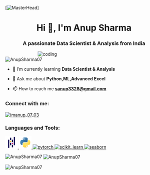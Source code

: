 [![MasterHead](https://miro.medium.com/max/1400/1*g__jiesLRIfCRefVG69Pfw.gif)]
<h1 align="center">Hi 👋, I'm Anup Sharma</h1>
<h3 align="center">A passionate Data Scientist & Analysis from India</h3>
<img align="right" alt="coding" width="400" src="https://encrypted-tbn0.gstatic.com/images?q=tbn:ANd9GcRh-lDrVzVUUou_SL6JysO9Wv-h4nqjgOOY5VHCIxgvEJXnDAYJfTxPZ7KxllzlkypJ_zo&usqp=CAU">

<p align="left"> <img src="https://komarev.com/ghpvc/?username=AnupSharma07&label=Profile%20views&color=0e75b6&style=flat" alt="AnupSharma07" /> </p>

- 🌱 I’m currently learning **Data Scientist & Analysis**

- 💬 Ask me about **Python,ML,Advanced Excel**

- 📫 How to reach me **sanup3328@gmail.com**

<h3 align="left">Connect with me:</h3>
<p align="left">
<a href="https://instagram.com/imanup_07_03" target="blank"><img align="center" src="https://raw.githubusercontent.com/rahuldkjain/github-profile-readme-generator/master/src/images/icons/Social/instagram.svg" alt="imanup_07_03" height="30" width="40" /></a>
</p>

<h3 align="left">Languages and Tools:</h3>
<p align="left"> </a> </a> <a href="https://pandas.pydata.org/" target="_blank" rel="noreferrer"> <img src="https://raw.githubusercontent.com/devicons/devicon/2ae2a900d2f041da66e950e4d48052658d850630/icons/pandas/pandas-original.svg" alt="pandas" width="40" height="40"/> </a> <a href="https://www.python.org" target="_blank" rel="noreferrer"> <img src="https://raw.githubusercontent.com/devicons/devicon/master/icons/python/python-original.svg" alt="python" width="40" height="40"/> </a> <a href="https://pytorch.org/" target="_blank" rel="noreferrer"> <img src="https://www.vectorlogo.zone/logos/pytorch/pytorch-icon.svg" alt="pytorch" width="40" height="40"/> </a> <a href="https://scikit-learn.org/" target="_blank" rel="noreferrer"> <img src="https://upload.wikimedia.org/wikipedia/commons/0/05/Scikit_learn_logo_small.svg" alt="scikit_learn" width="40" height="40"/> </a> <a href="https://seaborn.pydata.org/" target="_blank" rel="noreferrer"> <img src="https://seaborn.pydata.org/_images/logo-mark-lightbg.svg" alt="seaborn" width="40" height="40"/> </a> 
<p><img align="left" src="https://github-readme-stats.vercel.app/api/top-langs?username=AnupSharma07&show_icons=true&locale=en&layout=compact" alt="AnupSharma07" /></p>

<p>&nbsp;<img align="center" src="https://github-readme-stats.vercel.app/api?username=AnupSharma07&show_icons=true&locale=en" alt="AnupSharma07" /></p>

<p><img align="center" src="https://github-readme-streak-stats.herokuapp.com/?user=AnupSharma07&" alt="AnupSharma07" /></p>
